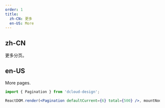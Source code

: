```yaml
---
order: 1
title:
  zh-CN: 更多
  en-US: More
---
```


## zh-CN

更多分页。

## en-US

More pages.

```jsx
import { Pagination } from 'dcloud-design';

ReactDOM.render(<Pagination defaultCurrent={6} total={500} />, mountNode);
```
